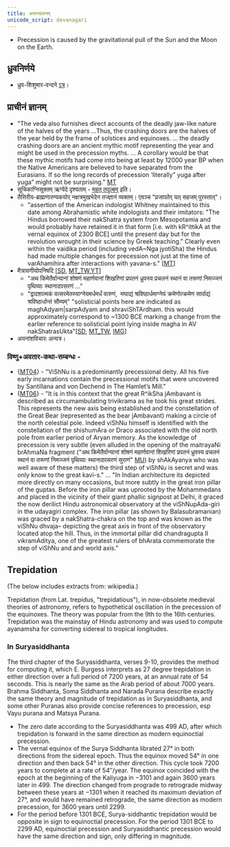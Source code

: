 ```yaml
---
title: अयनचलनम्
unicode_script: devanagari
---
```


- Precession is caused by the gravitational pull of the Sun and the Moon on the Earth.

## ध्रुवनिर्णये
- ध्रुव-शिशुमार-वन्दने [ऽत्र](https://agnimaan.wordpress.com/2018/02/04/salute-the-dolphin-ursa-minor-every-night-after-sandhyavandanam/)।

## प्राचीनं ज्ञानम्
- "The veda also furnishes direct accounts of the deadly jaw-like nature of the halves of the years ...Thus, the crashing doors are the halves of the year held by the frame of solstices and equinoxes. ...  the deadly crashing doors are an ancient mythic motif representing the year and might be used in the precession myths. ... A corollary would be that these mythic motifs had come into being at least by 12000 year BP when the Native Americans are believed to have separated from the Eurasians. If so the long records of precession ‘literally” yuga after yuga” might not be surprising." [MT](https://manasataramgini.wordpress.com/2007/01/15/the-crashing-doors/)
- सूचिकाग्निसूक्तम् ऋग्वेदे दृश्यताम् - [महत् तदुल्बम्](../../../mantra/agniH/Rk/mahat_tad_ulbam/) इति।
- तैत्तिरीय-ब्राह्मणारण्यकयोर् नक्षत्रमुखभेदेन तज्ज्ञानं व्यक्तम्। एवञ्च "प्रजापतेर् यत् सहजम् पुरस्तात्"।
    - "assertion of the American indologist Whitney maintained to this date among Abrahamistic white indologists and their imitators: "The Hindus borrowed their nakShatra system from Mesopotamia and would probably have retained it in that form \[i.e. with kR^ittikA at the vernal equinox of 2300 BCE\] until the present day but for the revolution wrought in their science by Greek teaching." Clearly even within the vaidika period (including vedA~Nga jyotiSha) the Hindus had made multiple changes for precession not just at the time of varAhamihira after interactions with yavana-s." \[[MT](https://manasataramgini.wordpress.com/2013/11/08/anatomy-and-heavens-in-the-boomorphic-universe/)\]
- मैत्रायणीयोपनिषदि \[[SD](https://sanskritdocuments.org/doc_upanishhat/maitri.html?lang=sa), [MT_TW](https://twitter.com/blog_supplement/status/984634039909978112),[YT](https://youtu.be/5R2lXuUMdoo?t=2254)\]
    - "अथ किमेतैर्वान्यानां शोषणं महार्णवानां शिखरिणां प्रपतनं ध्रुवस्य प्रचलनं स्थानं वा तरूणां निमज्जनं पृथिव्याः स्थानादपसरणं ..."
    - "द्वादशात्मकं वत्सरमेतस्याग्नेयमर्धमर्धं वारुणं,  मघाद्यं श्रविष्ठार्धमाग्नेयं क्रमेणोत्क्रमेण सार्पाद्यं श्रविष्ठार्धान्तं सौम्यम्" "solisticial points here are indicated as maghAdyam|sarpAdyam and shraviShTArdham. this would approximately correspond to ~1300 BCE marking a change from the earlier reference to solisticial point lying inside magha in AV nakShatrasUkta"\[[SD](https://sanskritdocuments.org/doc_upanishhat/maitri.html?lang=sa), [MT_TW](https://twitter.com/blog_supplement/status/984634039909978112), [IMG](https://i.imgur.com/rNhFPph.jpg)\]
- अयनांशविचारः अन्यत्र।

### विष्णु+अवतार-कथा-सम्बन्धः -
- {[MT04](https://manasataramgini.wordpress.com/2004/12/06/the-snake-of-vishnu/)} - "ViShNu is a predominantly precessional deity. All his five early incarnations contain the precessional motifs that were uncovered by Santillana and von Dechend in The Hamlet’s Mill."
- {[MT06](https://manasataramgini.wordpress.com/2006/04/22/dandins-purvapithika-of-dasha-kumara-charitra/)} - "It is in this context that the great R^ikSha jAmbavant is described as circumambulating trivikrama as he took his great strides. This represents the new axis being established and the constellation of the Great Bear (represented as the bear jAmbavant) making a circle of the north celestial pole. Indeed viShNu himself is identified with the constellation of the shishumAra or Draco associated with the old north pole from earlier period of Aryan memory.  As the knowledge of precession is very subtle (even alluded in the opening of the maitrayaNi brAhmaNa fragment ("अथ किमेतैर्वान्यानां शोषणं महार्णवानां शिखरिणां प्रपतनं ध्रुवस्य प्रचलनं स्थानं वा तरूणां निमज्जनं पृथिव्याः स्थानादपसरणं सुराणं" [MU](https://sanskritdocuments.org/doc_upanishhat/maitri.html?lang=sa)) by shAkAyanya who was well aware of these matters) the third step of viShNu is secret and was only know to the great kavi-s." ... "In Indian architecture its depicted more directly on many occasions, but more subtly in the great iron pillar of the guptas. Before the iron pillar was uprooted by the Mohammedans and placed in the vicinity of their giant phallic signpost at Delhi, it graced the now derilict Hindu astronomical observatory at the viShNupAda-giri in the udayagiri complex. The iron pillar (as shown by Balasubramanian) was graced by a nakShatra-chakra on the top and was known as the viShNu dhvaja– depicting the great axis in front of the observatory located atop the hill. Thus, in the immortal pillar did chandragupta II vikramAditya, one of the greatest rulers of bhArata commemorate the step of viShNu and and world axis."

## Trepidation
(The below includes extracts from: wikipedia.)

Trepidation (from Lat. trepidus, "trepidatious"), in now-obsolete medieval theories of astronomy, refers to hypothetical oscillation in the precession of the equinoxes. The theory was popular from the 9th to the 16th centuries. Trepidation was the mainstay of Hindu astronomy and was used to compute ayanamsha for converting sidereal to tropical longitudes.

### In Suryasiddhanta
The third chapter of the Suryasiddhanta, verses 9-10, provides the method for computing it, which E. Burgess interprets as 27 degree trepidation in either direction over a full period of 7200 years, at an annual rate of 54 seconds. This is nearly the same as the Arab period of about 7000 years. Brahma Siddhanta, Soma Siddhanta and Narada Purana describe exactly the same theory and magnitude of trepidation as in Suryasiddhanta, and some other Puranas also provide concise references to precession, esp Vayu purana and Matsya Purana.
- The zero date according to the Suryasiddhanta was 499 AD, after which trepidation is forward in the same direction as modern equinoctial precession.
- The vernal equinox of the Surya Siddhanta librated 27° in both directions from the sidereal epoch. Thus the equinox moved 54° in one direction and then back 54° in the other direction.  This cycle took 7200 years to complete at a rate of 54″/year. The equinox coincided with the epoch at the beginning of the Kaliyuga in −3101 and again 3600 years later in 499. The direction changed from prograde to retrograde midway between these years at −1301 when it reached its maximum deviation of 27°, and would have remained retrograde, the same direction as modern precession, for 3600 years until 2299.
- For the period before 1301 BCE, Surya-siddhantic trepidation would be opposite in sign to equinoctial precession. For the period 1301 BCE to 2299 AD, equinoctial precession and Suryasiddhantic precession would have the same direction and sign, only differing in magnitude.

